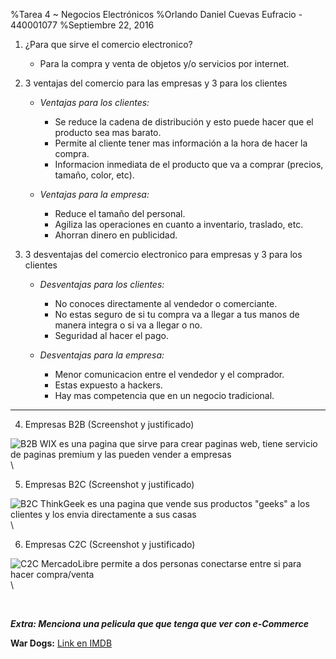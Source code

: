 %Tarea 4 ~ Negocios Electrónicos
%Orlando Daniel Cuevas Eufracio - 440001077
%Septiembre 22, 2016

1. ¿Para que sirve el comercio electronico?

    - Para la compra y venta de objetos y/o servicios por internet.

2. 3 ventajas del comercio para las empresas y 3 para los clientes

    - _Ventajas para los clientes:_
        + Se reduce la cadena de distribución y esto puede hacer que el producto sea mas barato.
        + Permite al cliente tener mas información a la hora de hacer la compra.
        + Informacion inmediata de el producto que va a comprar (precios, tamaño, color, etc).

    - _Ventajas para la empresa:_
        + Reduce el tamaño del personal. 
        + Agiliza las operaciones en cuanto a inventario, traslado, etc.
        + Ahorran dinero en publicidad.

3. 3 desventajas del comercio electronico para empresas y 3 para los clientes
    - _Desventajas para los clientes:_
        + No conoces directamente al vendedor o comerciante.
        + No estas seguro de si tu compra va a llegar a tus manos de manera integra o si va a llegar o no.
        + Seguridad al hacer el pago.
    
    - _Desventajas para la empresa:_
        + Menor comunicacion entre el vendedor y el comprador.
        + Estas expuesto a hackers.
        + Hay mas competencia que en un negocio tradicional.

- - -

4. Empresas B2B (Screenshot y justificado)

![*B2B* WIX es una pagina que sirve para crear paginas web, tiene servicio de paginas premium y las pueden vender a empresas](~/Documents/uvm/tetra7/negociosElectronicos/tareas/b2b.png)\



5. Empresas B2C (Screenshot y justificado)

![*B2C* ThinkGeek es una pagina que vende sus productos "geeks" a los clientes y los envia directamente a sus casas](~/Documents/uvm/tetra7/negociosElectronicos/tareas/b2c.png)\



6. Empresas C2C (Screenshot y justificado)

![*C2C* MercadoLibre permite a dos personas conectarse entre si para hacer compra/venta](~/Documents/uvm/tetra7/negociosElectronicos/tareas/c2c.png)\

<br /> 

__*Extra: Menciona una pelicula que que tenga que ver con e-Commerce*__ 

**War Dogs:** [Link en IMDB](http://www.imdb.com/title/tt2005151/?ref_=fn_al_tt_1)


